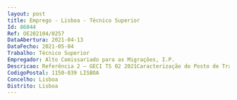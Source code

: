 ```yaml
--- 
layout: post
title: Emprego - Lisboa - Técnico Superior
Id: 86044
Ref: OE202104/0257
DataAbertura: 2021-04-13
DataFecho: 2021-05-04
Trabalho: Técnico Superior
Empregador: Alto Comissariado para as Migrações, I.P.
Descricao: Referência 2 — GECI TS 02 2021Caracterização do Posto de Trabalho — Apoio à definição e concretização de estratégias decomunicação  Apoio à gestão da relação com os media  Interlocução com profissionais da comunicaçãosocial jornalismo Produção, atualização, publicação e gestão de conteúdos informativos, de sensibilização e outécnicos Realização de comunicados e notas à comunicação social Participação e ou representação em eventos e ou iniciativas  Apoio à organização coorganizaçãode eventos e iniciativas.Perfil de competências preferenciais — Detentor a dos conhecimentos e experiência profissionaladequados ao desempenho das atividades inerentes ao posto de trabalho identificado Detentor a de conhecimentos e competências digitais Capacidade de comunicação verbal e escrita Conhecimentos sólidos das Línguas Portuguesa e Inglesa (Reino Unido, preferencial) Sensibilidade para as temáticas da área de atuação do ACM, I. P. Capacidade para concretizar com eficácia e eficiência os objetivos do serviço e as tarefas quelhe são distribuídas Capacidade para organizar a sua atividade, definir prioridades e realizá  la de forma metódica Capacidade de se ajustar à mudança e a novos desafios profissionais Capacidade de resistência à pressão e contrariedade.
CodigoPostal: 1150-039 LISBOA
Concelho: Lisboa
Distrito: Lisboa
--- 
```

